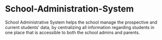 # School-Administration-System
School Administrative System helps the school manage the prospective and current students’ data, by centralizing all information regarding students in one place that is accessible to both the school admins and parents.
